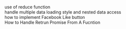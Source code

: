 use of reduce function  
handle multiple data loading style and nested data access  
how to implement Facebook Like button  
How to Handle Retrun Promise From A Fucntion  
